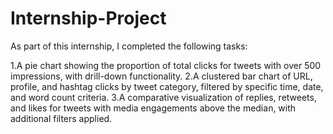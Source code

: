 # Internship-Project

As part of this internship, I completed the following tasks:

1.A pie chart showing the proportion of total clicks for tweets with over 500 impressions, with drill-down functionality.
2.A clustered bar chart of URL, profile, and hashtag clicks by tweet category, filtered by specific time, date, and word count criteria.
3.A comparative visualization of replies, retweets, and likes for tweets with media engagements above the median, with additional filters applied.
